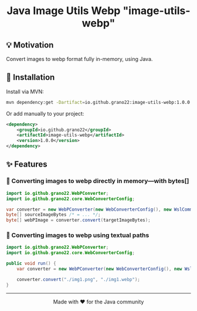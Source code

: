 <div align="center">

# Java Image Utils Webp "image-utils-webp"

</div>

## 💡 Motivation

Convert images to webp format fully in-memory, using Java.

## 🚀 Installation

Install via MVN:

```bash
mvn dependency:get -Dartifact=io.github.grano22:image-utils-webp:1.0.0
```

Or add manually to your project:

```xml
<dependency>
    <groupId>io.github.grano22</groupId>
    <artifactId>image-utils-webp</artifactId>
    <version>1.0.0</version>
</dependency>
```

## ✨ Features

### 🎯 Converting images to webp directly in memory—with bytes[]

```java
import io.github.grano22.WebPConverter;
import io.github.grano22.core.WebConverterConfig;

var converter = new WebPConverter(new WebConverterConfig(), new WslCommandCWebPBuilder(cWebPLinuxBinaryPath));
byte[] sourceImageBytes /* = ... */;
byte[] webPImage = converter.convert(targetImageBytes);
```

### 🎯 Converting images to webp using textual paths

```java
import io.github.grano22.WebPConverter;
import io.github.grano22.core.WebConverterConfig;

public void run() {
    var converter = new WebPConverter(new WebConverterConfig(), new WslCommandCWebPBuilder(cWebPLinuxBinaryPath));

    converter.convert("./img1.png", "./img1.webp");
}
```

---

<div align="center">
Made with ❤️ for the Java community
</div>